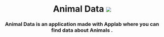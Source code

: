 <h1 align="center" > Animal Data  <img src="https://img.icons8.com/external-vitaliy-gorbachev-lineal-color-vitaly-gorbachev/40/000000/external-panther-jungle-vitaliy-gorbachev-lineal-color-vitaly-gorbachev.png"/></h1>
<h3 align="center" > Animal Data is an application made with Applab where you can find data about Animals .
